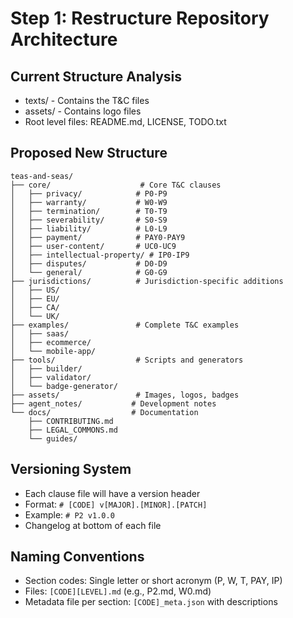 # Step 1: Restructure Repository Architecture

## Current Structure Analysis
- texts/ - Contains the T&C files
- assets/ - Contains logo files
- Root level files: README.md, LICENSE, TODO.txt

## Proposed New Structure
```
teas-and-seas/
├── core/                    # Core T&C clauses
│   ├── privacy/            # P0-P9
│   ├── warranty/           # W0-W9
│   ├── termination/        # T0-T9
│   ├── severability/       # S0-S9
│   ├── liability/          # L0-L9
│   ├── payment/            # PAY0-PAY9
│   ├── user-content/       # UC0-UC9
│   ├── intellectual-property/ # IP0-IP9
│   ├── disputes/           # D0-D9
│   └── general/            # G0-G9
├── jurisdictions/          # Jurisdiction-specific additions
│   ├── US/
│   ├── EU/
│   ├── CA/
│   └── UK/
├── examples/               # Complete T&C examples
│   ├── saas/
│   ├── ecommerce/
│   └── mobile-app/
├── tools/                  # Scripts and generators
│   ├── builder/
│   ├── validator/
│   └── badge-generator/
├── assets/                 # Images, logos, badges
├── agent_notes/           # Development notes
└── docs/                  # Documentation
    ├── CONTRIBUTING.md
    ├── LEGAL_COMMONS.md
    └── guides/
```

## Versioning System
- Each clause file will have a version header
- Format: `# [CODE] v[MAJOR].[MINOR].[PATCH]`
- Example: `# P2 v1.0.0`
- Changelog at bottom of each file

## Naming Conventions
- Section codes: Single letter or short acronym (P, W, T, PAY, IP)
- Files: `[CODE][LEVEL].md` (e.g., P2.md, W0.md)
- Metadata file per section: `[CODE]_meta.json` with descriptions